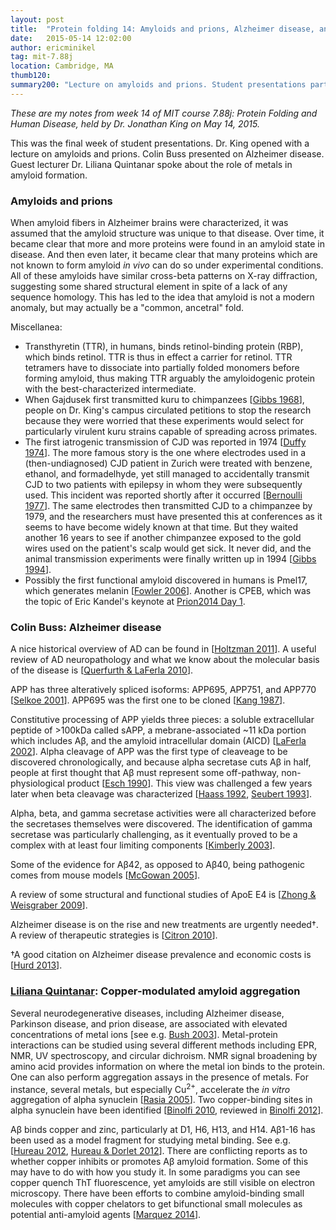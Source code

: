 ```yaml
---
layout: post
title:  "Protein folding 14: Amyloids and prions, Alzheimer disease, and metals"
date:   2015-05-14 12:02:00
author: ericminikel
tag: mit-7.88j
location: Cambridge, MA
thumb120: 
summary200: "Lecture on amyloids and prions. Student presentations part 3 - Alzheimer disease. Guest lecture by Liliana Quintanar on metal involvement in amyloid formation."
---
```


*These are my notes from week 14 of MIT course 7.88j: Protein Folding and Human Disease, held by Dr. Jonathan King on May 14, 2015.*

This was the final week of student presentations. Dr. King opened with a lecture on amyloids and prions. Colin Buss presented on Alzheimer disease. Guest lecturer Dr. Liliana Quintanar spoke about the role of metals in amyloid formation.

### Amyloids and prions

When amyloid fibers in Alzheimer brains were characterized, it was assumed that the amyloid structure was unique to that disease. Over time, it became clear that more and more proteins were found in an amyloid state in disease. And then even later, it became clear that many proteins which are not known to form amyloid *in vivo* can do so under experimental conditions. All of these amyloids have similar cross-beta patterns on X-ray diffraction, suggesting some shared structural element in spite of a lack of any sequence homology. This has led to the idea that amyloid is not a modern anomaly, but may actually be a "common, ancetral" fold. 

Miscellanea:

+ Transthyretin (TTR), in humans, binds retinol-binding protein (RBP), which binds retinol. TTR is thus in effect a carrier for retinol. TTR tetramers have to dissociate into partially folded monomers before forming amyloid, thus making TTR arguably the amyloidogenic protein with the best-characterized intermediate.
+ When Gajdusek first transmitted kuru to chimpanzees [[Gibbs 1968]], people on Dr. King's campus circulated petitions to stop the research because they were worried that these experiments would select for particularly virulent kuru strains capable of spreading across primates.
+ The first iatrogenic transmission of CJD was reported in 1974 [[Duffy 1974]]. The more famous story is the one where electrodes used in a (then-undiagnosed) CJD patient in Zurich were treated with benzene, ethanol, and formadelhyde, yet still managed to accidentally transmit CJD to two patients with epilepsy in whom they were subsequently used. This incident was reported shortly after it occurred [[Bernoulli 1977]]. The same electrodes then transmitted CJD to a chimpanzee by 1979, and the researchers must have presented this at conferences as it seems to have become widely known at that time. But they waited another 16 years to see if another chimpanzee exposed to the gold wires used on the patient's scalp would get sick. It never did, and the animal transmission experiments were finally written up in 1994 [[Gibbs 1994]].
+ Possibly the first functional amyloid discovered in humans is Pmel17, which generates melanin [[Fowler 2006]]. Another is CPEB, which was the topic of Eric Kandel's keynote at [Prion2014 Day 1](/2014/05/27/prion2014-day-1-keynotes/).

### Colin Buss: Alzheimer disease

A nice historical overview of AD can be found in [[Holtzman 2011]]. A useful review of AD neuropathology and what we know about the molecular basis of the disease is [[Querfurth & LaFerla 2010]].

APP has three alteratively spliced isoforms: APP695, APP751, and APP770 [[Selkoe 2001]]. APP695 was the first one to be cloned [[Kang 1987]].

Constitutive processing of APP yields three pieces: a soluble extracellular peptide of >100kDa called sAPP, a mebrane-associated ~11 kDa portion which includes A&beta;, and the amyloid intracellular domain (AICD) [[LaFerla 2002]]. Alpha cleavage of APP was the first type of cleaveage to be discovered chronologically, and because alpha secretase cuts A&beta; in half, people at first thought that A&beta; must represent some off-pathway, non-physiological product [[Esch 1990]]. This view was challenged a few years later when beta cleavage was characterized [[Haass 1992], [Seubert 1993]].

Alpha, beta, and gamma secretase activities were all characterized before the secretases themselves were discovered. The identification of gamma secretase was particularly challenging, as it eventually proved to be a complex with at least four limiting components [[Kimberly 2003]].

Some of the evidence for A&beta;42, as opposed to A&beta;40, being pathogenic comes from mouse models [[McGowan 2005]].

A review of some structural and functional studies of ApoE E4 is [[Zhong & Weisgraber 2009]].

Alzheimer disease is on the rise and new treatments are urgently needed&dagger;. A review of therapeutic strategies is [[Citron 2010]].

&dagger;A good citation on Alzheimer disease prevalence and economic costs is [[Hurd 2013]].

### [Liliana Quintanar](http://www.quimica.cinvestav.mx/Directorio/Investigadores/DraQuintanarVeraLiliana.aspx): Copper-modulated amyloid aggregation

Several neurodegenerative diseases, including Alzheimer disease, Parkinson disease, and prion disease, are associated with elevated concentrations of metal ions [see e.g. [Bush 2003]]. Metal-protein interactions can be studied using several different methods including EPR, NMR, UV spectroscopy, and circular dichroism. NMR signal broadening by amino acid provides information on where the metal ion binds to the protein. One can also perform aggregation assays in the presence of metals. For instance, several metals, but especially Cu<sup>2+</sup>, accelerate the *in vitro* aggregation of alpha synuclein [[Rasia 2005]]. Two copper-binding sites in alpha synuclein have been identified [[Binolfi 2010], reviewed in [Binolfi 2012]].

A&beta; binds copper and zinc, particularly at D1, H6, H13, and H14. A&beta;1-16 has been used as a model fragment for studying metal binding. See e.g. [[Hureau 2012], [Hureau & Dorlet 2012]]. There are conflicting reports as to whether copper inhibits or promotes A&beta; amyloid formation. Some of this may have to do with how you study it. In some paradigms you can see copper quench ThT fluorescence, yet amyloids are still visible on electron microscopy. There have been efforts to combine amyloid-binding small molecules with copper chelators to get bifunctional small molecules as potential anti-amyloid agents [[Marquez 2014]].




[Alper 1967]: http://www.ncbi.nlm.nih.gov/pubmed/4963878 "Alper T, Cramp WA, Haig DA, Clarke MC. Does the agent of scrapie replicate without nucleic acid? Nature. 1967 May 20;214(5090):764-6. PubMed PMID: 4963878."

[Gibbs 1968]: http://www.ncbi.nlm.nih.gov/pubmed/5661299/ "Gibbs CJ Jr, Gajdusek DC, Asher DM, Alpers MP, Beck E, Daniel PM, Matthews WB. Creutzfeldt-Jakob disease (spongiform encephalopathy): transmission to the chimpanzee. Science. 1968 Jul 26;161(3839):388-9. PubMed PMID: 5661299."

[Duffy 1974]: http://www.ncbi.nlm.nih.gov/pubmed/4591849 "Duffy P, Wolf J, Collins G, DeVoe AG, Streeten B, Cowen D. Letter: Possible person-to-person transmission of Creutzfeldt-Jakob disease. N Engl J Med. 1974 Mar 21;290(12):692-3. PubMed PMID: 4591849."

[Bernoulli 1977]: http://www.ncbi.nlm.nih.gov/pubmed/65575 "Bernoulli C, Siegfried J, Baumgartner G, Regli F, Rabinowicz T, Gajdusek DC, Gibbs CJ Jr. Danger of accidental person-to-person transmission of Creutzfeldt-Jakob disease by surgery. Lancet. 1977 Feb 26;1(8009):478-9. PubMed PMID: 65575."

[Gibbs 1994]: http://www.ncbi.nlm.nih.gov/pubmed/8006664 "Gibbs CJ Jr, Asher DM, Kobrine A, Amyx HL, Sulima MP, Gajdusek DC. Transmission of Creutzfeldt-Jakob disease to a chimpanzee by electrodes contaminated during neurosurgery. J Neurol Neurosurg Psychiatry. 1994 Jun;57(6):757-8. PubMed PMID: 8006664; PubMed Central PMCID: PMC1072988."

[Fowler 2006]: http://www.ncbi.nlm.nih.gov/pubmed/16300414 "Fowler DM, Koulov AV, Alory-Jost C, Marks MS, Balch WE, Kelly JW. Functional amyloid formation within mammalian tissue. PLoS Biol. 2006 Jan;4(1):e6. PubMed PMID: 16300414; PubMed Central PMCID: PMC1288039."

[Holtzman 2011]: http://www.ncbi.nlm.nih.gov/pubmed/21471435/ "Holtzman DM, Morris JC, Goate AM. Alzheimer's disease: the challenge of the second century. Sci Transl Med. 2011 Apr 6;3(77):77sr1. doi: 10.1126/scitranslmed.3002369. Review. PubMed PMID: 21471435; PubMed Central PMCID: PMC3130546."

[Hurd 2013]: http://www.ncbi.nlm.nih.gov/pubmed/23550670/ "Hurd MD, Martorell P, Delavande A, Mullen KJ, Langa KM. Monetary costs of dementia in the United States. N Engl J Med. 2013 Apr 4;368(14):1326-34. doi: 10.1056/NEJMsa1204629. PubMed PMID: 23550670; PubMed Central PMCID: PMC3959992."

[Querfurth & LaFerla 2010]: http://www.ncbi.nlm.nih.gov/pubmed/20107219 "Querfurth HW, LaFerla FM. Alzheimer's disease. N Engl J Med. 2010 Jan 28;362(4):329-44. doi: 10.1056/NEJMra0909142. Review. Erratum in: N Engl J Med. 2011 Feb 10;364(6):588. PubMed PMID: 20107219."

[Selkoe 2001]: http://www.ncbi.nlm.nih.gov/pubmed/11274343 "Selkoe DJ. Alzheimer's disease: genes, proteins, and therapy. Physiol Rev. 2001 Apr;81(2):741-66. Review. PubMed PMID: 11274343."

[LaFerla 2002]: http://www.ncbi.nlm.nih.gov/pubmed/12415294 "LaFerla FM. Calcium dyshomeostasis and intracellular signalling in Alzheimer's disease. Nat Rev Neurosci. 2002 Nov;3(11):862-72. Review. PubMed PMID: 12415294."

[Kang 1987]: http://www.ncbi.nlm.nih.gov/pubmed/2881207 "Kang J, Lemaire HG, Unterbeck A, Salbaum JM, Masters CL, Grzeschik KH, Multhaup G, Beyreuther K, Müller-Hill B. The precursor of Alzheimer's disease amyloid A4 protein resembles a cell-surface receptor. Nature. 1987 Feb 19-25;325(6106):733-6. PubMed PMID: 2881207."

[Esch 1990]: http://www.ncbi.nlm.nih.gov/pubmed/2111583 "Esch FS, Keim PS, Beattie EC, Blacher RW, Culwell AR, Oltersdorf T, McClure D, Ward PJ. Cleavage of amyloid beta peptide during constitutive processing of its precursor. Science. 1990 Jun 1;248(4959):1122-4. PubMed PMID: 2111583."

[Haass 1992]: http://www.ncbi.nlm.nih.gov/pubmed/1383826 "Haass C, Schlossmacher MG, Hung AY, Vigo-Pelfrey C, Mellon A, Ostaszewski BL,  Lieberburg I, Koo EH, Schenk D, Teplow DB, et al. Amyloid beta-peptide is produced by cultured cells during normal metabolism. Nature. 1992 Sep 24;359(6393):322-5. PubMed PMID: 1383826."

[Seubert 1993]: http://www.ncbi.nlm.nih.gov/pubmed/7678698 "Seubert P, Oltersdorf T, Lee MG, Barbour R, Blomquist C, Davis DL, Bryant K, Fritz LC, Galasko D, Thal LJ, et al. Secretion of beta-amyloid precursor protein  cleaved at the amino terminus of the beta-amyloid peptide. Nature. 1993 Jan 21;361(6409):260-3. PubMed PMID: 7678698."

[Kimberly 2003]: http://www.ncbi.nlm.nih.gov/pubmed/12740439 "Kimberly WT, LaVoie MJ, Ostaszewski BL, Ye W, Wolfe MS, Selkoe DJ. Gamma-secretase is a membrane protein complex comprised of presenilin, nicastrin, Aph-1, and Pen-2. Proc Natl Acad Sci U S A. 2003 May 27;100(11):6382-7. Epub 2003 May 9. PubMed PMID: 12740439; PubMed Central PMCID: PMC164455."

[McGowan 2005]: http://www.ncbi.nlm.nih.gov/pubmed/16039562/ "McGowan E, Pickford F, Kim J, Onstead L, Eriksen J, Yu C, Skipper L, Murphy MP, Beard J, Das P, Jansen K, Delucia M, Lin WL, Dolios G, Wang R, Eckman CB, Dickson DW, Hutton M, Hardy J, Golde T. Abeta42 is essential for parenchymal and  vascular amyloid deposition in mice. Neuron. 2005 Jul 21;47(2):191-9. PubMed PMID: 16039562; PubMed Central PMCID: PMC1373682."

[Zhong & Weisgraber 2009]: http://www.ncbi.nlm.nih.gov/pubmed/18948255 "Zhong N, Weisgraber KH. Understanding the association of apolipoprotein E4 with Alzheimer disease: clues from its structure. J Biol Chem. 2009 Mar 6;284(10):6027-31. doi: 10.1074/jbc.R800009200. Epub 2008 Oct 22. Review. PubMed  PMID: 18948255; PubMed Central PMCID: PMC2649104."

[Citron 2010]: http://www.ncbi.nlm.nih.gov/pubmed/20431570 "Citron M. Alzheimer's disease: strategies for disease modification. Nat Rev Drug Discov. 2010 May;9(5):387-98. doi: 10.1038/nrd2896. Review. PubMed PMID: 20431570."

[Bush 2003]: http://www.ncbi.nlm.nih.gov/pubmed/12689772 "Bush AI. The metallobiology of Alzheimer's disease. Trends Neurosci. 2003 Apr;26(4):207-14. Review. PubMed PMID: 12689772."

[Rasia 2005]: http://www.ncbi.nlm.nih.gov/pubmed/15767574 "Rasia RM, Bertoncini CW, Marsh D, Hoyer W, Cherny D, Zweckstetter M, Griesinger C, Jovin TM, Fernández CO. Structural characterization of copper(II) binding to alpha-synuclein: Insights into the bioinorganic chemistry of Parkinson's disease. Proc Natl Acad Sci U S A. 2005 Mar 22;102(12):4294-9. Epub 2005 Mar 14. PubMed PMID: 15767574; PubMed Central PMCID: PMC555498."

[Binolfi 2010]: http://www.ncbi.nlm.nih.gov/pubmed/20964419 "Binolfi A, Rodriguez EE, Valensin D, D'Amelio N, Ippoliti E, Obal G, Duran R,  Magistrato A, Pritsch O, Zweckstetter M, Valensin G, Carloni P, Quintanar L, Griesinger C, Fernández CO. Bioinorganic chemistry of Parkinson's disease: structural determinants for the copper-mediated amyloid formation of alpha-synuclein. Inorg Chem. 2010 Nov 15;49(22):10668-79. doi: 10.1021/ic1016752. Epub 2010 Oct 22. PubMed PMID: 20964419."

[Binolfi 2012]: http://www.sciencedirect.com/science/article/pii/S0010854512001221 "Binolfi, Andrés, Liliana Quintanar, Carlos W. Bertoncini, Christian Griesinger, and Claudio O. Fernández. Bioinorganic chemistry of copper coordination to alpha-synuclein: Relevance to Parkinson's disease. Coordination Chemistry Reviews 256, no. 19 (2012): 2188-2201."

[Hureau 2012]: http://www.sciencedirect.com/science/article/pii/S0010854512000847 "Hureau, Christelle. Coordination of redox active metal ions to the amyloid precursor protein and to amyloid-β peptides involved in Alzheimer disease. Part 1: An overview. Coordination Chemistry Reviews 256, no. 19 (2012): 2164-2174."

[Hureau & Dorlet 2012]: http://www.sciencedirect.com/science/article/pii/S0010854512000781 "Hureau, Christelle, and Pierre Dorlet. Coordination of redox active metal ions to the amyloid precursor protein and to amyloid-β peptides involved in Alzheimer disease. Part 2: Dependence of Cu (II) binding sites with Aβ sequences. Coordination Chemistry Reviews 256, no. 19 (2012): 2175-2187."

[Marquez 2014]: http://dx.doi.org/10.1039/C4MT00257A "Márquez, M., Blancas-Mejía, L. M., Campos, A., Rojas, L., Castañeda-Hernández, G., & Quintanar, L. (2014). A bifunctional non-natural tetrapeptide modulates amyloid-beta peptide aggregation in the presence of Cu (II). Metallomics, 6(12), 2189-2192."

